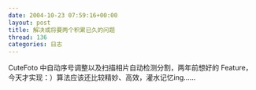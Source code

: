 ```yaml
---
date: 2004-10-23 07:59:16+00:00
layout: post
title: 解决或将要两个积累已久的问题
thread: 136
categories: 日志
---
```


CuteFoto 中自动序号调整以及扫描相片自动检测分割，两年前想好的 Feature，今天才实现：）算法应该还比较精妙、高效，灌水记忆ing……
